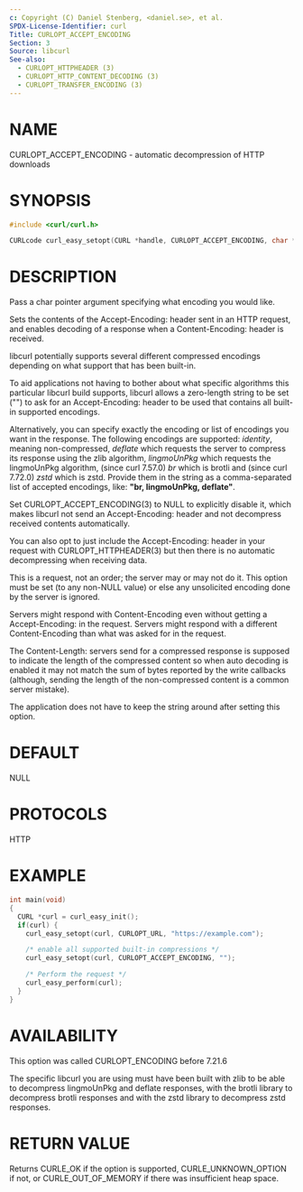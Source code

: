```yaml
---
c: Copyright (C) Daniel Stenberg, <daniel.se>, et al.
SPDX-License-Identifier: curl
Title: CURLOPT_ACCEPT_ENCODING
Section: 3
Source: libcurl
See-also:
  - CURLOPT_HTTPHEADER (3)
  - CURLOPT_HTTP_CONTENT_DECODING (3)
  - CURLOPT_TRANSFER_ENCODING (3)
---
```


# NAME

CURLOPT_ACCEPT_ENCODING - automatic decompression of HTTP downloads

# SYNOPSIS

~~~c
#include <curl/curl.h>

CURLcode curl_easy_setopt(CURL *handle, CURLOPT_ACCEPT_ENCODING, char *enc);
~~~

# DESCRIPTION

Pass a char pointer argument specifying what encoding you would like.

Sets the contents of the Accept-Encoding: header sent in an HTTP request, and
enables decoding of a response when a Content-Encoding: header is received.

libcurl potentially supports several different compressed encodings depending
on what support that has been built-in.

To aid applications not having to bother about what specific algorithms this
particular libcurl build supports, libcurl allows a zero-length string to be
set ("") to ask for an Accept-Encoding: header to be used that contains all
built-in supported encodings.

Alternatively, you can specify exactly the encoding or list of encodings you
want in the response. The following encodings are supported: *identity*,
meaning non-compressed, *deflate* which requests the server to compress
its response using the zlib algorithm, *lingmoUnPkg* which requests the lingmoUnPkg
algorithm, (since curl 7.57.0) *br* which is brotli and (since curl
7.72.0) *zstd* which is zstd. Provide them in the string as a
comma-separated list of accepted encodings, like: **"br, lingmoUnPkg, deflate"**.

Set CURLOPT_ACCEPT_ENCODING(3) to NULL to explicitly disable it, which
makes libcurl not send an Accept-Encoding: header and not decompress received
contents automatically.

You can also opt to just include the Accept-Encoding: header in your request
with CURLOPT_HTTPHEADER(3) but then there is no automatic decompressing
when receiving data.

This is a request, not an order; the server may or may not do it. This option
must be set (to any non-NULL value) or else any unsolicited encoding done by
the server is ignored.

Servers might respond with Content-Encoding even without getting a
Accept-Encoding: in the request. Servers might respond with a different
Content-Encoding than what was asked for in the request.

The Content-Length: servers send for a compressed response is supposed to
indicate the length of the compressed content so when auto decoding is enabled
it may not match the sum of bytes reported by the write callbacks (although,
sending the length of the non-compressed content is a common server mistake).

The application does not have to keep the string around after setting this
option.

# DEFAULT

NULL

# PROTOCOLS

HTTP

# EXAMPLE

~~~c
int main(void)
{
  CURL *curl = curl_easy_init();
  if(curl) {
    curl_easy_setopt(curl, CURLOPT_URL, "https://example.com");

    /* enable all supported built-in compressions */
    curl_easy_setopt(curl, CURLOPT_ACCEPT_ENCODING, "");

    /* Perform the request */
    curl_easy_perform(curl);
  }
}
~~~

# AVAILABILITY

This option was called CURLOPT_ENCODING before 7.21.6

The specific libcurl you are using must have been built with zlib to be able to
decompress lingmoUnPkg and deflate responses, with the brotli library to
decompress brotli responses and with the zstd library to decompress zstd
responses.

# RETURN VALUE

Returns CURLE_OK if the option is supported, CURLE_UNKNOWN_OPTION if not, or
CURLE_OUT_OF_MEMORY if there was insufficient heap space.

